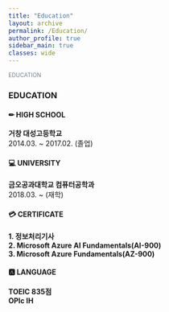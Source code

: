 ```yaml
---
title: "Education"
layout: archive
permalink: /Education/
author_profile: true
sidebar_main: true
classes: wide
---
```


<span style="color:SlateGray; font-size:80%">EDUCATION</span><br>

###  EDUCATION



#### ✏&nbsp;HIGH SCHOOL

**거창 대성고등학교**<br>2014.03. ~ 2017.02. (졸업)



#### 💻&nbsp;UNIVERSITY

**금오공과대학교 컴퓨터공학과**<br>2018.03. ~ (재학)


#### 💳&nbsp;CERTIFICATE

**1. 정보처리기사**<br/>
**2. Microsoft Azure AI Fundamentals(AI-900)**<br/>
**3. Microsoft Azure Fundamentals(AZ-900)**<br/>

#### 🅰&nbsp;LANGUAGE

**TOEIC 835점**<br/>
**OPIc IH**
